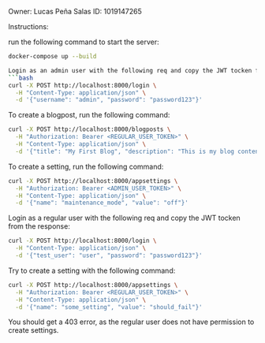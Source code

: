 Owner: Lucas Peña Salas
ID: 1019147265

Instructions:

run the following command to start the server:
```bash
docker-compose up --build

Login as an admin user with the following req and copy the JWT tocken from the response:
```bash
curl -X POST http://localhost:8000/login \
  -H "Content-Type: application/json" \
  -d '{"username": "admin", "password": "password123"}'
```
To create a blogpost, run the following command:
```bash
curl -X POST http://localhost:8000/blogposts \
  -H "Authorization: Bearer <REGULAR_USER_TOKEN>" \
  -H "Content-Type: application/json" \
  -d '{"title": "My First Blog", "description": "This is my blog content."}'

```
To create a setting, run the following command:
```bash
curl -X POST http://localhost:8000/appsettings \
  -H "Authorization: Bearer <ADMIN_USER_TOKEN>" \
  -H "Content-Type: application/json" \
  -d '{"name": "maintenance_mode", "value": "off"}'
```
Login as a regular user with the following req and copy the JWT tocken from the response:
```bash
curl -X POST http://localhost:8000/login \
  -H "Content-Type: application/json" \
  -d '{"test_user": "user", "password": "password123"}'
```
Try to create a setting with the following command:
```bash
curl -X POST http://localhost:8000/appsettings \
  -H "Authorization: Bearer <REGULAR_USER_TOKEN>" \
  -H "Content-Type: application/json" \
  -d '{"name": "some_setting", "value": "should_fail"}'
```
You should get a 403 error, as the regular user does not have permission to create settings.
